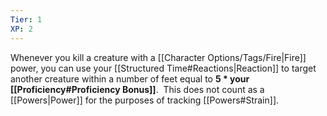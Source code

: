 ```yaml
---
Tier: 1
XP: 2
---
```

Whenever you kill a creature with a [[Character Options/Tags/Fire|Fire]] power, you can use your [[Structured Time#Reactions|Reaction]] to target another creature within a number of feet equal to **5 * your [[Proficiency#Proficiency Bonus]]**.  This does not count as a [[Powers|Power]] for the purposes of tracking [[Powers#Strain]].
